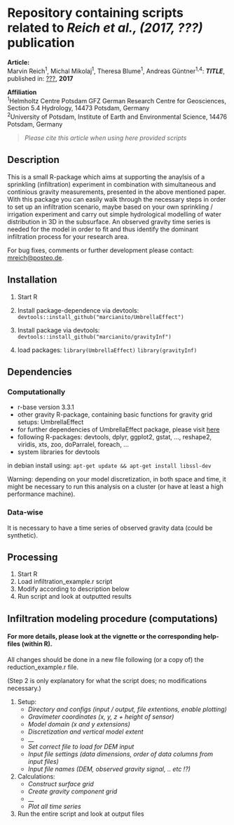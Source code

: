 Repository containing scripts related to _Reich et al., (2017, ???)_ publication
======================================================================
**Article:**  
Marvin Reich<sup>1</sup>, Michal Mikolaj<sup>1</sup>, Theresa Blume<sup>1</sup>, Andreas Güntner<sup>1,4</sup>: **_TITLE_**, published in: [???](http://link.com), **2017**

**Affiliation**  
<sup>1</sup>Helmholtz Centre Potsdam GFZ German Research Centre for Geosciences, Section 5.4 Hydrology, 14473 Potsdam, Germany  
<sup>2</sup>University of Potsdam, Institute of Earth and Environmental Science, 14476 Potsdam, Germany
> _Please cite this article when using here provided scripts_

## Description

This is a small R-package which aims at supporting the anaylsis of a sprinkling (infiltration) experiment in
combination with simultaneous and continious gravity measurements, 
presented in the above mentioned paper.
With this package you can easily walk through the necessary steps in order to set up an infiltration scenario,
maybe based on your own sprinkling / irrigation experiment and carry out simple hydrological modelling of water distribution
in 3D in the subsurface.
An observed gravity time series is needed for the model in order to fit and thus identify
the dominant infiltration process for your research area.

For bug fixes, comments or further development please contact: mreich@posteo.de.

## Installation

1. Start R
2. Install package-dependence via devtools: 
`devtools::install_github("marcianito/UmbrellaEffect")`

3. Install package via devtools: 
`devtools::install_github("marcianito/gravityInf")`

4. load packages: 
`library(UmbrellaEffect)`
`library(gravityInf)`

## Dependencies

### Computationally
* r-base version 3.3.1
* other gravity R-package, containing basic functions for gravity grid setups: UmbrellaEffect
* for further dependencies of UmbrellaEffect package, please visit [here](http://github.com/marcianito/UmbrellaEffect)
* following R-packages: devtools, dplyr, ggplot2, gstat, ..., reshape2, viridis, xts, zoo, doParralel, foreach, ...
* system libraries for devtools

in debian install using: 
`apt-get update && apt-get install libssl-dev`

Warning: depending on your model discretization, in both space and time, it might be
necessary to run this analysis on a cluster (or have at least a high performance machine).

### Data-wise
It is necessary to have a time series of observed gravity data (could be synthetic).

## Processing

1. Start R
2. Load infiltration_example.r script
3. Modify according to description below
4. Run script and look at outputted results

## Infiltration modeling procedure (computations)
#### For more details, please look at the vignette or the corresponding help-files (within R).

All changes should be done in a new file following (or a copy of) the reduction_example.r file.

(Step 2 is only explanatory for what the script does; no modifications necessary.)

1. Setup: 
	* _Directory and configs (input / output, file extentions, enable plotting)_
	* _Gravimeter coordinates (x, y, z + height of sensor)_
	* _Model domain (x and y extensions)_
	* _Discretization and vertical model extent_
	* __
	* _Set correct file to load for DEM input_
	* _Input file settings (data dimensions, order of data columns from input files)_
	* _Input file names (DEM, observed gravity signal, .. etc !?)_
2. Calculations: 
	* _Construct surface grid_
	* _Create gravity component grid_
	* __
	* _Plot all time series_
5. Run the entire script and look at output files

